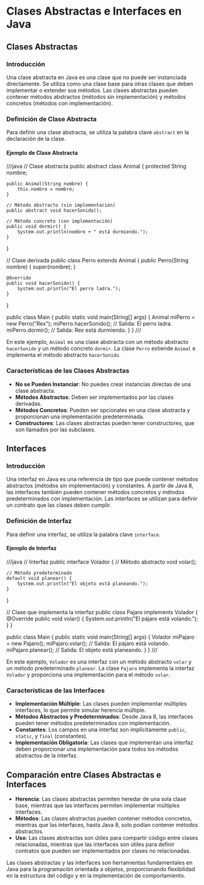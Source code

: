 # Clases Abstractas e Interfaces en Java

## Clases Abstractas

### Introducción
Una clase abstracta en Java es una clase que no puede ser instanciada directamente. Se utiliza como una clase base para otras clases que deben implementar o extender sus métodos. Las clases abstractas pueden contener métodos abstractos (métodos sin implementación) y métodos concretos (métodos con implementación).

### Definición de Clase Abstracta
Para definir una clase abstracta, se utiliza la palabra clave `abstract` en la declaración de la clase.

#### Ejemplo de Clase Abstracta
///java
// Clase abstracta
public abstract class Animal {
    protected String nombre;

    public Animal(String nombre) {
        this.nombre = nombre;
    }

    // Método abstracto (sin implementación)
    public abstract void hacerSonido();

    // Método concreto (con implementación)
    public void dormir() {
        System.out.println(nombre + " está durmiendo.");
    }
}

// Clase derivada
public class Perro extends Animal {
    public Perro(String nombre) {
        super(nombre);
    }

    @Override
    public void hacerSonido() {
        System.out.println("El perro ladra.");
    }
}

public class Main {
    public static void main(String[] args) {
        Animal miPerro = new Perro("Rex");
        miPerro.hacerSonido(); // Salida: El perro ladra.
        miPerro.dormir(); // Salida: Rex está durmiendo.
    }
}
///

En este ejemplo, `Animal` es una clase abstracta con un método abstracto `hacerSonido` y un método concreto `dormir`. La clase `Perro` extiende `Animal` e implementa el método abstracto `hacerSonido`.

### Características de las Clases Abstractas

- **No se Pueden Instanciar**: No puedes crear instancias directas de una clase abstracta.
- **Métodos Abstractos**: Deben ser implementados por las clases derivadas.
- **Métodos Concretos**: Pueden ser opcionales en una clase abstracta y proporcionan una implementación predeterminada.
- **Constructores**: Las clases abstractas pueden tener constructores, que son llamados por las subclases.

## Interfaces

### Introducción
Una interfaz en Java es una referencia de tipo que puede contener métodos abstractos (métodos sin implementación) y constantes. A partir de Java 8, las interfaces también pueden contener métodos concretos y métodos predeterminados con implementación. Las interfaces se utilizan para definir un contrato que las clases deben cumplir.

### Definición de Interfaz
Para definir una interfaz, se utiliza la palabra clave `interface`.

#### Ejemplo de Interfaz
///java
// Interfaz
public interface Volador {
    // Método abstracto
    void volar();

    // Método predeterminado
    default void planear() {
        System.out.println("El objeto está planeando.");
    }
}

// Clase que implementa la interfaz
public class Pajaro implements Volador {
    @Override
    public void volar() {
        System.out.println("El pájaro está volando.");
    }
}

public class Main {
    public static void main(String[] args) {
        Volador miPajaro = new Pajaro();
        miPajaro.volar(); // Salida: El pájaro está volando.
        miPajaro.planear(); // Salida: El objeto está planeando.
    }
}
///

En este ejemplo, `Volador` es una interfaz con un método abstracto `volar` y un método predeterminado `planear`. La clase `Pajaro` implementa la interfaz `Volador` y proporciona una implementación para el método `volar`.

### Características de las Interfaces

- **Implementación Múltiple**: Las clases pueden implementar múltiples interfaces, lo que permite simular herencia múltiple.
- **Métodos Abstractos y Predeterminados**: Desde Java 8, las interfaces pueden tener métodos predeterminados con implementación.
- **Constantes**: Los campos en una interfaz son implícitamente `public`, `static`, y `final` (constantes).
- **Implementación Obligatoria**: Las clases que implementan una interfaz deben proporcionar una implementación para todos los métodos abstractos de la interfaz.

## Comparación entre Clases Abstractas e Interfaces

- **Herencia**: Las clases abstractas permiten heredar de una sola clase base, mientras que las interfaces permiten implementar múltiples interfaces.
- **Métodos**: Las clases abstractas pueden contener métodos concretos, mientras que las interfaces, hasta Java 8, solo podían contener métodos abstractos.
- **Uso**: Las clases abstractas son útiles para compartir código entre clases relacionadas, mientras que las interfaces son útiles para definir contratos que pueden ser implementados por clases no relacionadas.

Las clases abstractas y las interfaces son herramientas fundamentales en Java para la programación orientada a objetos, proporcionando flexibilidad en la estructura del código y en la implementación de comportamiento.
